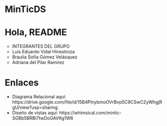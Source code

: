 # MinTicDS

<h1>Hola, README</h1>
<ul>
<li type="circle">INTEGRANTES DEL GRUPO</li>
<li type="circle">Luis Eduardo Vidal Hinestroza</li>
<li type="circle">Braulia Sofia Gómez Velásquez</li>
<li type="circle">Adriana del Pilar Ramirez</li>
</ul>
<h1>Enlaces</h1>
<ul>
<li>Diagrama Relacional aquí: https://drive.google.com/file/d/15B4PlnybmoOVrBvp5C9CSwC2yWhgjRgU/view?usp=sharing</li>
<li>Diseño de vistas aquí: https://whimsical.com/mintic-SGBb5BRBi7twDoGAVKg1W6</li>
</ul>

